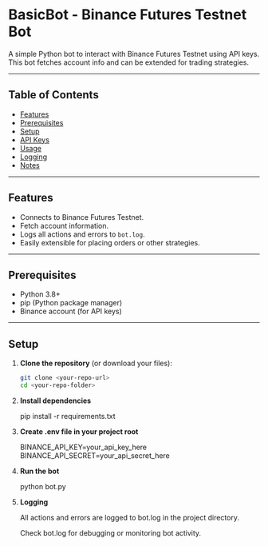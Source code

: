 # BasicBot - Binance Futures Testnet Bot

A simple Python bot to interact with Binance Futures Testnet using API keys. This bot fetches account info and can be extended for trading strategies.

---

## Table of Contents

- [Features](#features)
- [Prerequisites](#prerequisites)
- [Setup](#setup)
- [API Keys](#api-keys)
- [Usage](#usage)
- [Logging](#logging)
- [Notes](#notes)

---

## Features

- Connects to Binance Futures Testnet.
- Fetch account information.
- Logs all actions and errors to `bot.log`.
- Easily extensible for placing orders or other strategies.

---

## Prerequisites

- Python 3.8+
- pip (Python package manager)
- Binance account (for API keys)

---

## Setup

1. **Clone the repository** (or download your files):
   ```bash
   git clone <your-repo-url>
   cd <your-repo-folder>
   ```
2. **Install dependencies**

   pip install -r requirements.txt

3. **Create .env file in your project root**

   BINANCE_API_KEY=your_api_key_here
   BINANCE_API_SECRET=your_api_secret_here

4. **Run the bot**

   python bot.py

5. **Logging**

   All actions and errors are logged to bot.log in the project directory.

   Check bot.log for debugging or monitoring bot activity.
